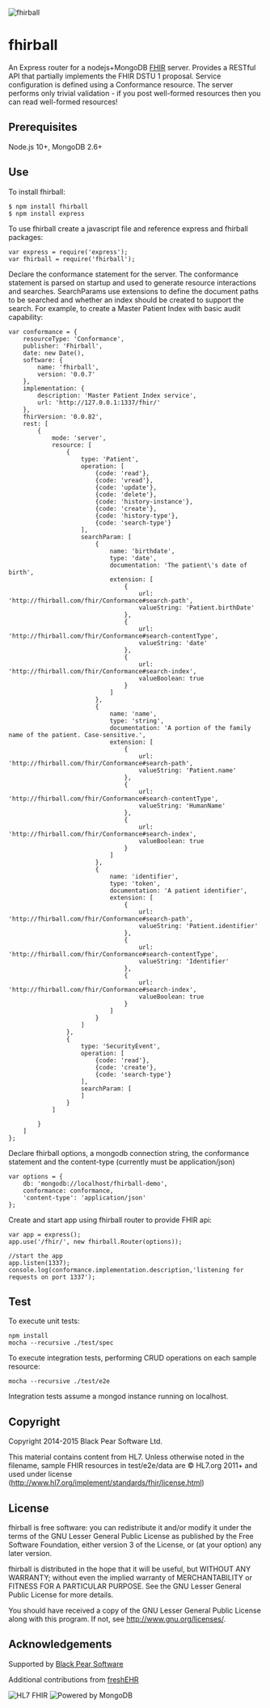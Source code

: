 ![fhirball](./res/branding/fhirball@2x-76@2x.png)

fhirball
========
An Express router for a nodejs+MongoDB [FHIR](http://www.hl7.org/implement/standards/fhir/) server. 
Provides a RESTful API that partially implements the FHIR DSTU 1 proposal.
Service configuration is defined using a Conformance resource. 
The server performs only trivial validation - if you post well-formed resources then you can read well-formed resources!

Prerequisites
-------------
Node.js 10+, MongoDB 2.6+

Use
---
To install fhirball:

    $ npm install fhirball
    $ npm install express

To use fhirball create a javascript file and reference express and fhirball packages:

    var express = require('express');
    var fhirball = require('fhirball');

Declare the conformance statement for the server. The conformance statement is parsed on startup and used to generate 
resource interactions and searches. SearchParams use extensions to define
the document paths to be searched and whether an index should be created to support the search. For example, to create
a Master Patient Index with basic audit capability:

    var conformance = {
        resourceType: 'Conformance',
        publisher: 'Fhirball',
        date: new Date(),
        software: {
            name: 'fhirball',
            version: '0.0.7'
        },
        implementation: {
            description: 'Master Patient Index service',
            url: 'http://127.0.0.1:1337/fhir/'
        },
        fhirVersion: '0.0.82',
        rest: [
            {
                mode: 'server',
                resource: [
                    {
                        type: 'Patient',
                        operation: [
                            {code: 'read'},
                            {code: 'vread'},
                            {code: 'update'},
                            {code: 'delete'},
                            {code: 'history-instance'},
                            {code: 'create'},
                            {code: 'history-type'},
                            {code: 'search-type'}
                        ],
                        searchParam: [
                            {
                                name: 'birthdate',
                                type: 'date',
                                documentation: 'The patient\'s date of birth',
                                extension: [
                                    {
                                        url: 'http://fhirball.com/fhir/Conformance#search-path',
                                        valueString: 'Patient.birthDate'
                                    },
                                    {
                                        url: 'http://fhirball.com/fhir/Conformance#search-contentType',
                                        valueString: 'date'
                                    },
                                    {
                                        url: 'http://fhirball.com/fhir/Conformance#search-index',
                                        valueBoolean: true
                                    }
                                ]
                            },
                            {
                                name: 'name',
                                type: 'string',
                                documentation: 'A portion of the family name of the patient. Case-sensitive.',
                                extension: [
                                    {
                                        url: 'http://fhirball.com/fhir/Conformance#search-path',
                                        valueString: 'Patient.name'
                                    },
                                    {
                                        url: 'http://fhirball.com/fhir/Conformance#search-contentType',
                                        valueString: 'HumanName'
                                    },
                                    {
                                        url: 'http://fhirball.com/fhir/Conformance#search-index',
                                        valueBoolean: true
                                    }
                                ]
                            },
                            {
                                name: 'identifier',
                                type: 'token',
                                documentation: 'A patient identifier',
                                extension: [
                                    {
                                        url: 'http://fhirball.com/fhir/Conformance#search-path',
                                        valueString: 'Patient.identifier'
                                    },
                                    {
                                        url: 'http://fhirball.com/fhir/Conformance#search-contentType',
                                        valueString: 'Identifier'
                                    },
                                    {
                                        url: 'http://fhirball.com/fhir/Conformance#search-index',
                                        valueBoolean: true
                                    }
                                ]
                            }
                        ]             
                    },
                    {
                        type: 'SecurityEvent',
                        operation: [
                            {code: 'read'},
                            {code: 'create'},
                            {code: 'search-type'}
                        ],
                        searchParam: [
                        ]
                    }
                ]

            }
        ]
    };

Declare fhirball options, a mongodb connection string, the conformance statement and the content-type (currently must
be application/json)

    var options = {
        db: 'mongodb://localhost/fhirball-demo',
        conformance: conformance,
        'content-type': 'application/json'
    };

Create and start app using fhirball router to provide FHIR api:
    
    var app = express();
    app.use('/fhir/', new fhirball.Router(options));

    //start the app
    app.listen(1337);
    console.log(conformance.implementation.description,'listening for requests on port 1337');

Test
----
To execute unit tests:

    npm install
    mocha --recursive ./test/spec

To execute integration tests, performing CRUD operations on each sample resource:

    mocha --recursive ./test/e2e

Integration tests assume a mongod instance running on localhost.

Copyright
---------
Copyright 2014-2015 Black Pear Software Ltd.

This material contains content from HL7. Unless otherwise noted in the filename, sample FHIR resources in 
test/e2e/data are © HL7.org 2011+ and used under license (http://www.hl7.org/implement/standards/fhir/license.html)

License
-------
fhirball is free software: you can redistribute it and/or modify
it under the terms of the GNU Lesser General Public License as published by
the Free Software Foundation, either version 3 of the License, or
(at your option) any later version.

fhirball is distributed in the hope that it will be useful,
but WITHOUT ANY WARRANTY; without even the implied warranty of
MERCHANTABILITY or FITNESS FOR A PARTICULAR PURPOSE.  See the
GNU Lesser General Public License for more details.

You should have received a copy of the GNU Lesser General Public License
along with this program.  If not, see <http://www.gnu.org/licenses/>.

Acknowledgements
----------------
Supported by [Black Pear Software](www.blackpear.com)
 
Additional contributions from [freshEHR](http://freshehr.com/)

![HL7 FHIR](./res/branding/fhir-logo-www.png)
![Powered by MongoDB](./res/branding/mongodb-powered-by-badge-white.jpg)



